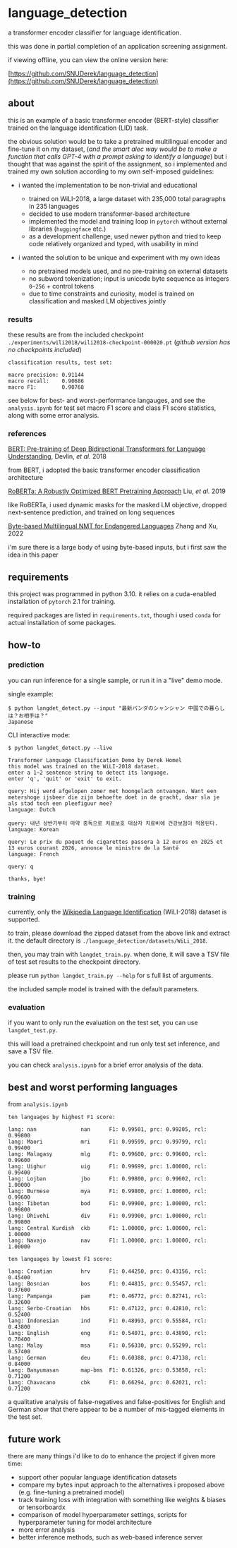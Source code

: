 # language_detection

a transformer encoder classifier for language identification.

this was done in partial completion of an application screening assignment.

if viewing offline, you can view the online version here:

[https://github.com/SNUDerek/language_detection](https://github.com/SNUDerek/language_detection)

## about

this is an example of a basic transformer encoder (BERT-style) classifier trained on the language identification (LID) task.

the obvious solution would be to take a pretrained multilingual encoder and fine-tune it on my dataset, (*and the smart alec way would be to make a function that calls GPT-4 with a prompt asking to identify a language*) but i thought that was against the spirit of the assignment, so i implemented and trained my own solution according to my own self-imposed guidelines:

- i wanted the implementation to be non-trivial and educational
    - trained on WiLI-2018, a large dataset with 235,000 total paragraphs in 235 languages
    - decided to use modern transformer-based architecture
    - implemented the model and training loop in `pytorch` without external libraries (`huggingface` etc.)
    - as a development challenge, used newer python and tried to keep code relatively organized and typed, with usability in mind

- i wanted the solution to be unique and experiment with my own ideas
    - no pretrained models used, and no pre-training on external datasets
    - no subword tokenization; input is unicode byte sequence as integers `0~256` + control tokens
    - due to time constraints and curiosity, model is trained on classification and masked LM objectives jointly 

### results

these results are from the included checkpoint `./experiments/wili2018/wili2018-checkpoint-000020.pt` (*github version has no checkpoints included*)

```
classification results, test set:

macro precision: 0.91144
macro recall:    0.90686
macro F1:        0.90768
```

see below for best- and worst-performance langauges, and see the `analysis.ipynb` for test set macro F1 score and class F1 score statistics, along with some error analysis.

### references

[BERT: Pre-training of Deep Bidirectional Transformers for Language Understanding](https://arxiv.org/abs/1810.04805), Devlin, *et al.* 2018

from BERT, i adopted the basic transformer encoder classification architecture

[RoBERTa: A Robustly Optimized BERT Pretraining Approach](https://arxiv.org/abs/1907.11692) Liu, *et al.* 2019

like RoBERTa, i used dynamic masks for the masked LM objective, dropped next-sentence prediction, and trained on long sequences

[Byte-based Multilingual NMT for Endangered Languages](https://aclanthology.org/2022.coling-1.388/) Zhang and Xu, 2022

i'm sure there is a large body of using byte-based inputs, but i first saw the idea in this paper

## requirements

this project was programmed in python 3.10. it relies on a cuda-enabled installation of `pytorch` 2.1 for training.

required packages are listed in `requirements.txt`, though i used `conda` for actual installation of some packages. 

## how-to

### prediction

you can run inference for a single sample, or run it in a "live" demo mode.

single example:

```
$ python langdet_detect.py --input "最新パンダのシャンシャン 中国での暮らしは？お相手は？"
Japanese
```

CLI interactive mode:

```
$ python langdet_detect.py --live

Transformer Language Classification Demo by Derek Homel
this model was trained on the WiLI-2018 dataset.
enter a 1~2 sentence string to detect its language.
enter 'q', 'quit' or 'exit' to exit.

query: Hij werd afgelopen zomer met hoongelach ontvangen. Want een metershoge ijsbeer die zijn behoefte doet in de gracht, daar sla je als stad toch een pleefiguur mee?
language: Dutch

query: 내년 상반기부터 마약 중독으로 치료보호 대상자 치료비에 건강보험이 적용된다.
language: Korean

query: Le prix du paquet de cigarettes passera à 12 euros en 2025 et 13 euros courant 2026, annonce le ministre de la Santé
language: French

query: q

thanks, bye!
```

### training

currently, only the [Wikipedia Language Identification](https://zenodo.org/records/841984) (WiLI-2018) dataset is supported.

to train, please download the zipped dataset from the above link and extract it. the default directory is `./language_detection/datasets/WiLi_2018`.

then, you may train with `langdet_train.py`. when done, it will save a TSV file of test set results to the checkpoint directory.

please run `python langdet_train.py --help` for s full list of arguments. 

the included sample model is trained with the default parameters.

### evaluation

if you want to only run the evaluation on the test set, you can use `langdet_test.py`.

this will load a pretrained checkpoint and run only test set inference, and save a TSV file.

you can check `analysis.ipynb` for a brief error analysis of the data.

## best and worst performing languages

from `analysis.ipynb`

```
ten languages by highest F1 score:

lang: nan              nan     	F1: 0.99501, prc: 0.99205, rcl: 0.99800
lang: Maori            mri     	F1: 0.99599, prc: 0.99799, rcl: 0.99400
lang: Malagasy         mlg     	F1: 0.99600, prc: 0.99600, rcl: 0.99600
lang: Uighur           uig     	F1: 0.99699, prc: 1.00000, rcl: 0.99400
lang: Lojban           jbo     	F1: 0.99800, prc: 0.99602, rcl: 1.00000
lang: Burmese          mya     	F1: 0.99800, prc: 1.00000, rcl: 0.99600
lang: Tibetan          bod     	F1: 0.99900, prc: 1.00000, rcl: 0.99800
lang: Dhivehi          div     	F1: 0.99900, prc: 1.00000, rcl: 0.99800
lang: Central Kurdish  ckb     	F1: 1.00000, prc: 1.00000, rcl: 1.00000
lang: Navajo           nav     	F1: 1.00000, prc: 1.00000, rcl: 1.00000
```

```
ten languages by lowest F1 score:

lang: Croatian         hrv     	F1: 0.44250, prc: 0.43156, rcl: 0.45400
lang: Bosnian          bos     	F1: 0.44815, prc: 0.55457, rcl: 0.37600
lang: Pampanga         pam     	F1: 0.46772, prc: 0.82741, rcl: 0.32600
lang: Serbo-Croatian   hbs     	F1: 0.47122, prc: 0.42810, rcl: 0.52400
lang: Indonesian       ind     	F1: 0.48993, prc: 0.55584, rcl: 0.43800
lang: English          eng     	F1: 0.54071, prc: 0.43890, rcl: 0.70400
lang: Malay            msa     	F1: 0.56330, prc: 0.55299, rcl: 0.57400
lang: German           deu     	F1: 0.60388, prc: 0.47138, rcl: 0.84000
lang: Banyumasan       map-bms 	F1: 0.61326, prc: 0.53858, rcl: 0.71200
lang: Chavacano        cbk     	F1: 0.66294, prc: 0.62021, rcl: 0.71200
```

a qualitative analysis of false-negatives and false-positives for English and German show that there appear to be a number of mis-tagged elements in the test set.

## future work

there are many things i'd like to do to enhance the project if given more time:

- support other popular language identification datasets
- compare my bytes input approach to the alternatives i proposed above (e.g. fine-tuning a pretrained model)
- track training loss with integration with something like weights & biases or tensorboardx
- comparison of model hyperparameter settings, scripts for hyperparameter tuning for model architecture
- more error analysis
- better inference methods, such as web-based inference server